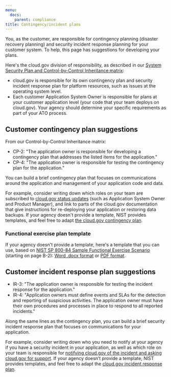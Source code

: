 ```yaml
---
menu:
  docs:
    parent: compliance
title: Contingency/incident plans
---
```


You, as the customer, are responsible for contingency planning (disaster recovery planning) and security incident response planning for your customer system. To help, this page has suggestions for developing your plans.

Here's the cloud.gov division of responsibility, as described in our [System Security Plan and Control-by-Control Inheritance matrix](/docs/security/fedramp-tracker/#how-you-can-use-this-p-ato):

* cloud.gov is responsible for its own contingency plan and security incident response plan for platform resources, such as issues at the operating system level.
* Each customer Application System Owner is responsible for plans at your customer application level (your code that your team deploys on cloud.gov). Your agency should determine your specific requirements as part of your ATO process.

## Customer contingency plan suggestions
From our Control-by-Control Inheritance matrix:

* CP-2: "The application owner is responsible for developing a contingency plan that addresses the listed items for the application."
* CP-4: "The application owner is responsible for testing the contingency plan for the application."

You can build a brief contingency plan that focuses on communications around the application and management of your application code and data.

For example, consider writing down which roles on your team are subscribed to [cloud.gov status updates](https://cloudgov.statuspage.io) (such as Application System Owner and Product Manager), and link to parts of the cloud.gov documentation that give instructions for re-deploying your application or restoring data backups. If your agency doesn't provide a template, NIST provides templates, and feel free to adapt [the cloud.gov contingency plan](/docs/ops/contingency-plan/).

### Functional exercise plan template

<!-- To cloud.gov team: this template is based on this document: https://docs.google.com/document/d/1diCaE4SkJE1QHz8bqy6XFFw-dSxMLHsEkvxvgYKKUwg/edit# -->

If your agency doesn't provide a template, here's a template that you can use, based on [NIST SP 800-84 Sample Functional Exercise Scenario](https://nvlpubs.nist.gov/nistpubs/Legacy/SP/nistspecialpublication800-84.pdf) (starting on page B-2): [Word .docx format](/resources/Contingency-plan-exercise-template.docx) or [PDF format](/resources/Contingency-plan-exercise-template.pdf).

## Customer incident response plan suggestions

* IR-3: "The application owner is responsible for testing the incident response for the application."
* IR-4: "Application owners must define events and SLAs for the detection and reporting of suspicious activities. The application owner must have their own procedures and processes in place to respond to all reported incidents."

Along the same lines as the contingency plan, you can build a brief security incident response plan that focuses on communications for your application.

For example, consider writing down who you need to notify at your agency if you have a security incident in your application, as well as which role on your team is responsible for [notifying cloud.gov of the incident and asking cloud.gov for support](/help/). If your agency doesn’t provide a template, NIST provides templates, and feel free to adapt the [cloud.gov incident response plan](/docs/ops/security-ir/).
